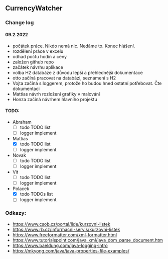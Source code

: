 ## CurrencyWatcher

### Change log

#### 09.2.2022
- počátek práce. Nikdo nemá nic. Nedáme to. Konec hlášení. 
- rozdělení práce v excelu
- odhad počtu hodin a ceny 
- založen github repo 
- začátek návrhu aplikace
- volba H2 databáze z důvodu lepší a přehlednější dokumentace
- otto začíná pracovat na databázi, seznámení s H2
- Vojta začíná s loggerem, protože ho budou hned ostatní potřebovat. Čte dokumentaci
- Mattias návrh rozložení grafiky v malování
- Honza začíná návrhem hlavního projektu
          
#### TODO:
 - Abraham
   - [ ] todo TODO list
   - [ ] logger implement
 - Mattias
   - [x] todo TODO list
   - [ ] logger implement
 - Novak
   - [ ] todo TODO list
   - [ ] logger implement
 - Vit
   - [ ] todo TODO list 
   - [ ] logger implement
 - Polacek
   - [x] todo TODOs list
   - [ ] logger implement

### Odkazy:
- https://www.csob.cz/portal/lide/kurzovni-listek
- https://www.rb.cz/informacni-servis/kurzovni-listek
- https://www.freeformatter.com/xml-formatter.html
- https://www.tutorialspoint.com/java_xml/java_dom_parse_document.htm
- https://www.baeldung.com/java-logging-intro
- https://mkyong.com/java/java-properties-file-examples/
